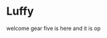 # Luffy
welcome
gear five is here and it is op 
 
 
 
  
    
              
           
                   
                           
               
                    
        
   
 
